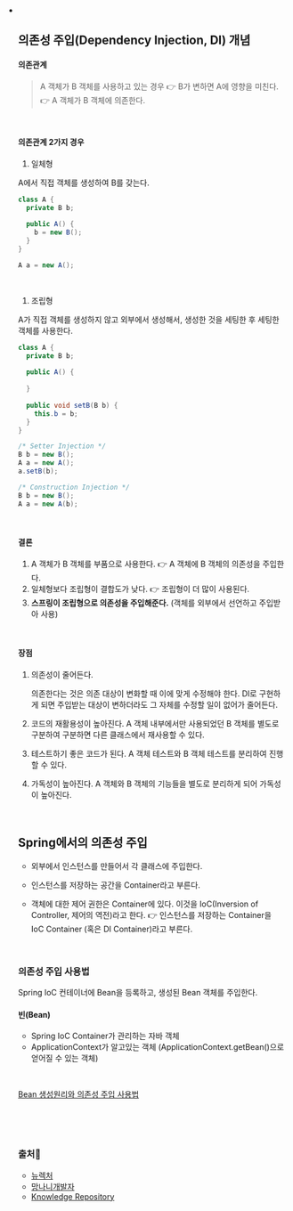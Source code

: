 
- ​

  ## 의존성 주입(Dependency Injection, DI) 개념

  #### 의존관계

  > A 객체가 B 객체를 사용하고 있는 경우
  > 👉 B가 변하면 A에 영향을 미친다.
  > 👉 A 객체가 B 객체에 의존한다.

  ​

  #### 의존관계 2가지 경우

  1. 일체형

  A에서 직접 객체를 생성하여 B를 갖는다. 

  ```java
  class A {
    private B b;
    
    public A() {
      b = new B();
    }
  }
  ```

  ```java
  A a = new A();
  ```

  ​

  1. 조립형

  A가 직접 객체를 생성하지 않고 외부에서 생성해서, 생성한 것을 세팅한 후 세팅한 객체를 사용한다.

  ```java
  class A {
    private B b;
    
    public A() {
      
    }
    
    public void setB(B b) {
      this.b = b;
    }
  }
  ```

  ```java
  /* Setter Injection */
  B b = new B();
  A a = new A();
  a.setB(b);

  /* Construction Injection */
  B b = new B();
  A a = new A(b);
  ```

  ​

  #### 결론

  1. A 객체가 B 객체를 부품으로 사용한다. 👉 A 객체에 B 객체의 의존성을 주입한다.
  2. 일체형보다 조립형이 결합도가 낮다.  👉 조립형이 더 많이 사용된다.
  3. **스프링이 조립형으로 의존성을 주입해준다.** (객체를 외부에서 선언하고 주입받아 사용)

  ​

  #### 장점

  1. 의존성이 줄어든다.

     의존한다는 것은 의존 대상이 변화할 때 이에 맞게 수정해야 한다. DI로 구현하게 되면 주입받는 대상이 변하더라도 그 자체를 수정할 일이 없어가 줄어든다.

  2. 코드의 재활용성이 높아진다.
     A 객체 내부에서만 사용되었던 B 객체를 별도로 구분하여 구분하면 다른 클래스에서 재사용할 수 있다.

  3. 테스트하기 좋은 코드가 된다.
        A 객체 테스트와 B 객체 테스트를 분리하여 진행할 수 있다.

  4. 가독성이 높아진다.
     A 객체와 B 객체의 기능들을 별도로 분리하게 되어 가독성이 높아진다.

  ​

  ## Spring에서의 의존성 주입

  - 외부에서 인스턴스를 만들어서 각 클래스에 주입한다.

  - 인스턴스를 저장하는 공간을 Container라고 부른다.

  - 객체에 대한 제어 권한은 Container에 있다. 이것을 IoC(Inversion of Controller, 제어의 역전)라고 한다.
    👉 인스턴스를 저장하는 Container을 IoC Container (혹은 DI Container)라고 부른다.


  ​

  ### 의존성 주입 사용법

  Spring IoC 컨테이너에 Bean을 등록하고, 생성된 Bean 객체를 주입한다.

  #### 빈(Bean)

  - Spring IoC Container가 관리하는 자바 객체
  - ApplicationContext가 알고있는 객체 (ApplicationContext.getBean()으로 얻어질 수 있는 객체)

  ​

  [Bean 생성원리와 의존성 주입 사용법](https://km-so-yeon.github.io/posts/Web-spring-di-way/)

  ​

  ​

  ### 출처📎

  - [뉴렉처](https://www.youtube.com/watch?v=WjsDN_aFfyw)
  - [망나니개발자](https://mangkyu.tistory.com/150)
  - [Knowledge Repository](https://atoz-develop.tistory.com/entry/Spring-%EC%8A%A4%ED%94%84%EB%A7%81-%EB%B9%88Bean%EC%9D%98-%EA%B0%9C%EB%85%90%EA%B3%BC-%EC%83%9D%EC%84%B1-%EC%9B%90%EB%A6%AC)

